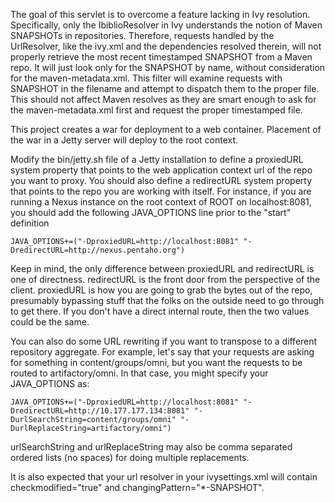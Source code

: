 The goal of this servlet is to overcome a feature lacking in Ivy resolution.  Specifically, only the IbiblioResolver in
Ivy understands the notion of Maven SNAPSHOTs in repositories.  Therefore, requests handled by the UrlResolver, like the
ivy.xml and the dependencies resolved therein, will not properly retrieve the most recent timestamped SNAPSHOT from a
Maven repo.  It will just look only for the SNAPSHOT by name, without consideration for the maven-metadata.xml.  This
filter will examine requests with SNAPSHOT in the filename and attempt to dispatch them to the proper file.  This should
not affect Maven resolves as they are smart enough to ask for the maven-metadata.xml first and request the proper
timestamped file.

This project creates a war for deployment to a web container.  Placement of the war in a Jetty server will deploy to the
root context.

Modify the bin/jetty.sh file of a Jetty installation to define a proxiedURL system property that points to the
web application context url of the repo you want to proxy.  You should also define a redirectURL system property
that points to the repo you are working with itself.  For instance, if you are running a Nexus instance on the root
context of ROOT on localhost:8081, you should add the following JAVA_OPTIONS line prior to the "start" definition

```
JAVA_OPTIONS+=("-DproxiedURL=http://localhost:8081" "-DredirectURL=http://nexus.pentaho.org")
```

Keep in mind, the only difference between proxiedURL and redirectURL is one of directness.  redirectURL is the front door
from the perspective of the client.  proxiedURL is how you are going to grab the bytes out of the repo, presumably bypassing
stuff that the folks on the outside need to go through to get there.  If you don't have a direct internal route, then the
two values could be the same.

You can also do some URL rewriting if you want to transpose to a different repository aggregate.  For example, let's say
that your requests are asking for something in content/groups/omni, but you want the requests to be routed to 
artifactory/omni.  In that case, you might specify your JAVA_OPTIONS as:

```
JAVA_OPTIONS+=("-DproxiedURL=http://localhost:8081" "-DredirectURL=http://10.177.177.134:8081" "-DurlSearchString=content/groups/omni" "-DurlReplaceString=artifactory/omni")
```

urlSearchString and urlReplaceString may also be comma separated ordered lists (no spaces) for doing multiple replacements.

It is also expected that your url resolver in your ivysettings.xml will contain checkmodified="true" and
changingPattern="*-SNAPSHOT".